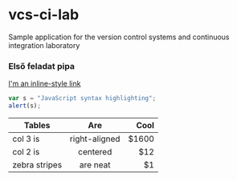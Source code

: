 # vcs-ci-lab
Sample application for the version control systems and continuous integration laboratory



### Első feladat pipa
[I'm an inline-style link](https://www.google.com)

```javascript
var s = "JavaScript syntax highlighting";
alert(s);
```


| Tables        | Are           | Cool  |
| ------------- |:-------------:| -----:|
| col 3 is      | right-aligned | $1600 |
| col 2 is      | centered      |   $12 |
| zebra stripes | are neat      |    $1 |